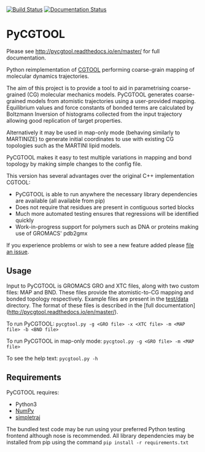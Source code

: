 [![Build Status](https://travis-ci.org/jag1g13/pycgtool.svg?branch=master)](https://travis-ci.org/jag1g13/pycgtool) [![Documentation Status](https://readthedocs.org/projects/pycgtool/badge/?version=master)](http://pycgtool.readthedocs.io/en/master/?badge=master)

# PyCGTOOL
Please see http://pycgtool.readthedocs.io/en/master/ for full documentation.

Python reimplementation of [CGTOOL](https://bitbucket.org/jag1g13/cgtool) performing coarse-grain mapping of molecular dynamics trajectories.

The aim of this project is to provide a tool to aid in parametrising coarse-grained (CG) molecular mechanics models.  PyCGTOOL generates coarse-grained models from atomistic trajectories using a user-provided mapping.  Equilibrium values and force constants of bonded terms are calculated by Boltzmann Inversion of histograms collected from the input trajectory allowing good replication of target properties.

Alternatively it may be used in map-only mode (behaving similarly to MARTINIZE) to generate initial coordinates to use with existing CG topologies such as the MARTINI lipid models.

PyCGTOOL makes it easy to test multiple variations in mapping and bond topology by making simple changes to the config file.

This version has several advantages over the original C++ implementation CGTOOL:
* PyCGTOOL is able to run anywhere the necessary library dependencies are available (all available from pip)
* Does not require that residues are present in contiguous sorted blocks
* Much more automated testing ensures that regressions will be identified quickly
* Work-in-progress support for polymers such as DNA or proteins making use of GROMACS' pdb2gmx

If you experience problems or wish to see a new feature added please [file an issue](https://github.com/jag1g13/pycgtool/issues).

## Usage
Input to PyCGTOOL is GROMACS GRO and XTC files, along with two custom files: MAP and BND.  These files provide the atomistic-to-CG mapping and bonded topology respectively.  Example files are present in the [test/data](https://github.com/jag1g13/pycgtool/tree/master/test/data) directory.  The format of these files is described in the [full documentation] (http://pycgtool.readthedocs.io/en/master/).

To run PyCGTOOL:
`pycgtool.py -g <GRO file> -x <XTC file> -m <MAP file> -b <BND file>`

To run PyCGTOOL in map-only mode:
`pycgtool.py -g <GRO file> -m <MAP file>`

To see the help text:
`pycgtool.py -h`

## Requirements
PyCGTOOL requires:
* Python3
* [NumPy](http://www.numpy.org/)
* [simpletraj](https://github.com/arose/simpletraj)

The bundled test code may be run using your preferred Python testing frontend although nose is recommended.
All library dependencies may be installed from pip using the command `pip install -r requirements.txt`
